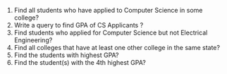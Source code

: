 1. Find all students who have applied to Computer Science in some college?
2. Write a query to find GPA of CS Applicants ?
3. Find students who applied for Computer Science but not Electrical Engineering?
4. Find all colleges that have at least one other college in the same state?
5. Find the students with highest GPA?
6. Find the student(s) with the 4th  highest GPA?
